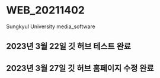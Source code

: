 # WEB_20211402
Sungkyul University media_software
## 2023년 3월 22일 깃 허브 테스트 완료
## 2023년 3월 27일 깃 허브 홈페이지 수정 완료
